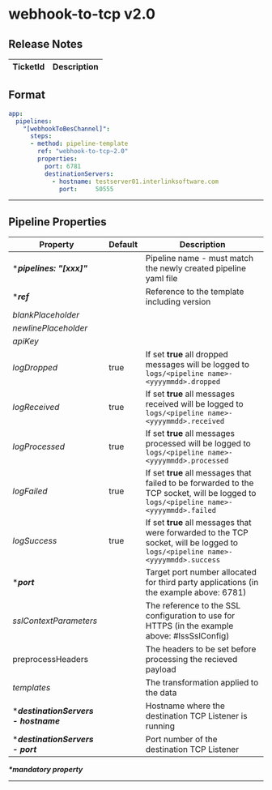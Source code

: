 # webhook-to-tcp v2.0

## Release Notes

| TicketId     | Description |
| ----------- | ----------- |


## Format
```yml
app:
  pipelines:
    "[webhookToBesChannel]":
      steps:
      - method: pipeline-template
        ref: "webhook-to-tcp~2.0"
        properties:
          port: 6781
          destinationServers:
            - hostname: testserver01.interlinksoftware.com
              port:     50555
```

***

## Pipeline Properties

| Property | Default | Description |
|---|---|---|
|***_pipelines: "[xxx]"_** | | Pipeline name - must match the newly created pipeline yaml file|
|***_ref_** | | Reference to the template including version |
|_blankPlaceholder_ | |  |
|_newlinePlaceholder_ | |  |
|_apiKey_ | |  |
|_logDropped_|true |If set **true** all dropped messages will be logged to ```logs/<pipeline name>-<yyyymmdd>.dropped```|
|_logReceived_|true |If set **true** all messages received will be logged to ```logs/<pipeline name>-<yyyymmdd>.received```|
|_logProcessed_|true |If set **true** all messages processed will be logged to ```logs/<pipeline name>-<yyyymmdd>.processed```|
|_logFailed_|true |If set **true** all messages that failed to be forwarded to the TCP socket, will be logged to ```logs/<pipeline name>-<yyyymmdd>.failed```|
|_logSuccess_|true |If set **true** all messages that were forwarded to the TCP socket, will be logged to ```logs/<pipeline name>-<yyyymmdd>.success```|
|***_port_**| | Target port number allocated for third party applications (in the example above: 6781)|
|_sslContextParameters_| | The reference to the SSL configuration to use for HTTPS (in the example above: #IssSslConfig)|
|preprocessHeaders| | The headers to be set before processing the recieved payload|
|_templates_| | The transformation applied to the data |
|***_destinationServers - hostname_**| | Hostname where the destination TCP Listener is running|
|***_destinationServers - port_**| | Port number of the destination TCP Listener|
**_*mandatory property_**
***
